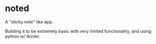 # noted

A "sticky note" like app.

Building it to be extremely basic with very limited functionality, and using python w/ tkinter.
